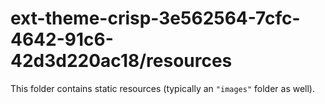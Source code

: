 # ext-theme-crisp-3e562564-7cfc-4642-91c6-42d3d220ac18/resources

This folder contains static resources (typically an `"images"` folder as well).
